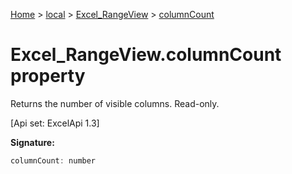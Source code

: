 [Home](./index) &gt; [local](local.md) &gt; [Excel\_RangeView](local.excel_rangeview.md) &gt; [columnCount](local.excel_rangeview.columncount.md)

# Excel\_RangeView.columnCount property

Returns the number of visible columns. Read-only. 

 \[Api set: ExcelApi 1.3\]

**Signature:**
```javascript
columnCount: number
```
